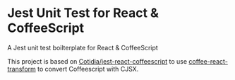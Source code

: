 # Jest Unit Test for React & CoffeeScript

A Jest unit test boilterplate for React & CoffeeScript

This project is based on [Cotidia/jest-react-coffeescript](https://github.com/redice/jest-react-coffeescript) to use [coffee-react-transform](https://github.com/jsdf/coffee-react-transform) to convert Coffeescript with CJSX.
